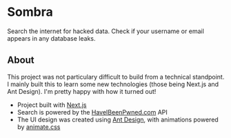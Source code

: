 # Sombra

Search the internet for hacked data. Check if your username or email appears in any database leaks.

## About

This project was not particulary difficult to build from a technical standpoint. I mainly built this to learn some new technologies (those being Next.js and Ant Design). I'm pretty happy with how it turned out!

- Project built with [Next.js](https://nextjs.org/)
- Search is powered by the [HaveIBeenPwned.com](https://haveibeenpwned.com) API
- The UI design was created using [Ant Design](https://ant.design), with animations powered by [animate.css](https://daneden.github.io/animate.css)
